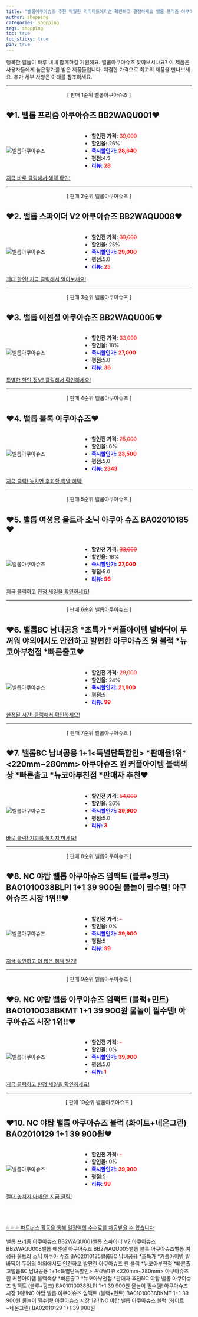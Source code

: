 ```yaml
---
title: "벨롭아쿠아슈즈 추천 탁월한 리미티드에디션 확인하고 결정하세요 밸롭 프리즘 아쿠아슈즈 BB2WAQU001"
author: shopping
categories: shopping
tags: shopping
toc: true
toc_sticky: true
pin: true
---
```

행복한 일들이 하루 내내 함께하길 기원해요. 벨롭아쿠아슈즈 찾아보시나요? 이 제품은 사용자들에게 높은평가를 받은 제품들입니다. 저렴한 가격으로 최고의 제품을 만나보세요. 추가 세부 사항은 아래를 참조하세요.

---
<p class="toplist" style="margin: 0 auto; display: block; width: fit-content;">[ 판매 1순위 벨롭아쿠아슈즈 ]</p>

<h2><strong>❤️1. 밸롭 프리즘 아쿠아슈즈 BB2WAQU001❤️</strong></h2>

<div style="display: flex; align-items: center;">
    <div style="flex: 0.4;">
        <img src="https://thumbnail10.coupangcdn.com/thumbnails/remote/230x230ex/image/retail/images/2024/05/20/11/0/32df8572-8a6c-4457-abca-628fc360985b.jpg" alt="벨롭아쿠아슈즈" style="max-width: 100%;">
    </div>
    <div style="flex: 0.6; margin-left: 10px;">
        <ul>
            <li><strong>할인전 가격:</strong> <del style="color: red;">39,000</del></li>
            <li><strong>할인율:</strong> 26%</li>
            <li><span style='color:blue'><strong>즉시할인가:</strong></span> <span style='color:red'><strong>28,640</strong></span></li>
            <li><strong>평점:</strong>4.5</li>
            <li><span style='color:blue'><strong>리뷰:</strong></span> <span style='color:red'><strong>28</strong></span></li>
        </ul>
    </div>
</div>
<div class="center">
    <a href="https://selin100587001.github.io?lptag=AF9450613&subid=githubio&pageKey=8112725408&traceid=V0-153&itemId=22990475732&vendorItemId=90024415267" class="myButton">
        지금 바로 클릭해서 혜택 확인!
    </a>
</div>


---
<p class="toplist" style="margin: 0 auto; display: block; width: fit-content;">[ 판매 2순위 벨롭아쿠아슈즈 ]</p>

<h2><strong>❤️2. 밸롭 스파이더 V2 아쿠아슈즈 BB2WAQU008❤️</strong></h2>

<div style="display: flex; align-items: center;">
    <div style="flex: 0.4;">
        <img src="https://thumbnail6.coupangcdn.com/thumbnails/remote/230x230ex/image/retail/images/2024/05/20/11/8/c490fc03-9d21-4366-af1a-0e668c21ad06.jpg" alt="벨롭아쿠아슈즈" style="max-width: 100%;">
    </div>
    <div style="flex: 0.6; margin-left: 10px;">
        <ul>
            <li><strong>할인전 가격:</strong> <del style="color: red;">39,000</del></li>
            <li><strong>할인율:</strong> 25%</li>
            <li><span style='color:blue'><strong>즉시할인가:</strong></span> <span style='color:red'><strong>29,000</strong></span></li>
            <li><strong>평점:</strong>5.0</li>
            <li><span style='color:blue'><strong>리뷰:</strong></span> <span style='color:red'><strong>25</strong></span></li>
        </ul>
    </div>
</div>
<div class="center">
    <a href="https://selin100587001.github.io?lptag=AF9450613&subid=githubio&pageKey=8112725427&traceid=V0-153&itemId=22990475897&vendorItemId=90024415382" class="myButton">
        최대 할인! 지금 클릭해서 알아보세요!
    </a>
</div>


---
<p class="toplist" style="margin: 0 auto; display: block; width: fit-content;">[ 판매 3순위 벨롭아쿠아슈즈 ]</p>

<h2><strong>❤️3. 밸롭 에센셜 아쿠아슈즈 BB2WAQU005❤️</strong></h2>

<div style="display: flex; align-items: center;">
    <div style="flex: 0.4;">
        <img src="https://thumbnail6.coupangcdn.com/thumbnails/remote/230x230ex/image/retail/images/2024/05/20/11/8/9fe9c9dd-3828-4666-b05a-f869ddeb6091.jpg" alt="벨롭아쿠아슈즈" style="max-width: 100%;">
    </div>
    <div style="flex: 0.6; margin-left: 10px;">
        <ul>
            <li><strong>할인전 가격:</strong> <del style="color: red;">33,000</del></li>
            <li><strong>할인율:</strong> 18%</li>
            <li><span style='color:blue'><strong>즉시할인가:</strong></span> <span style='color:red'><strong>27,000</strong></span></li>
            <li><strong>평점:</strong>5.0</li>
            <li><span style='color:blue'><strong>리뷰:</strong></span> <span style='color:red'><strong>36</strong></span></li>
        </ul>
    </div>
</div>
<div class="center">
    <a href="https://selin100587001.github.io?lptag=AF9450613&subid=githubio&pageKey=8112725487&traceid=V0-153&itemId=22990476175&vendorItemId=90024415736" class="myButton">
        특별한 할인 정보! 클릭해서 확인하세요!
    </a>
</div>


---
<p class="toplist" style="margin: 0 auto; display: block; width: fit-content;">[ 판매 4순위 벨롭아쿠아슈즈 ]</p>

<h2><strong>❤️4. 밸롭 블록 아쿠아슈즈❤️</strong></h2>

<div style="display: flex; align-items: center;">
    <div style="flex: 0.4;">
        <img src="https://thumbnail6.coupangcdn.com/thumbnails/remote/230x230ex/image/retail/images/2020/07/07/16/9/a4174a84-9c5a-4537-ab75-6d211e6551b6.jpg" alt="벨롭아쿠아슈즈" style="max-width: 100%;">
    </div>
    <div style="flex: 0.6; margin-left: 10px;">
        <ul>
            <li><strong>할인전 가격:</strong> <del style="color: red;">25,000</del></li>
            <li><strong>할인율:</strong> 6%</li>
            <li><span style='color:blue'><strong>즉시할인가:</strong></span> <span style='color:red'><strong>23,500</strong></span></li>
            <li><strong>평점:</strong>5.0</li>
            <li><span style='color:blue'><strong>리뷰:</strong></span> <span style='color:red'><strong>2343</strong></span></li>
        </ul>
    </div>
</div>
<div class="center">
    <a href="https://selin100587001.github.io?lptag=AF9450613&subid=githubio&pageKey=1800716221&traceid=V0-153&itemId=3063865825&vendorItemId=71051816842" class="myButton">
        지금 클릭! 놓치면 후회할 특별 혜택!
    </a>
</div>


---
<p class="toplist" style="margin: 0 auto; display: block; width: fit-content;">[ 판매 5순위 벨롭아쿠아슈즈 ]</p>

<h2><strong>❤️5. 밸롭 여성용 울트라 소닉 아쿠아 슈즈 BA02010185❤️</strong></h2>

<div style="display: flex; align-items: center;">
    <div style="flex: 0.4;">
        <img src="https://thumbnail9.coupangcdn.com/thumbnails/remote/230x230ex/image/vendor_inventory/d007/82c2e4bf59575d160bb2cc7e21708a585617480915c17bf00362ae780082.jpg" alt="벨롭아쿠아슈즈" style="max-width: 100%;">
    </div>
    <div style="flex: 0.6; margin-left: 10px;">
        <ul>
            <li><strong>할인전 가격:</strong> <del style="color: red;">33,000</del></li>
            <li><strong>할인율:</strong> 18%</li>
            <li><span style='color:blue'><strong>즉시할인가:</strong></span> <span style='color:red'><strong>27,000</strong></span></li>
            <li><strong>평점:</strong>5.0</li>
            <li><span style='color:blue'><strong>리뷰:</strong></span> <span style='color:red'><strong>96</strong></span></li>
        </ul>
    </div>
</div>
<div class="center">
    <a href="https://selin100587001.github.io?lptag=AF9450613&subid=githubio&pageKey=7411187852&traceid=V0-153&itemId=19202929236&vendorItemId=86602769266" class="myButton">
        지금 클릭하고 한정 세일을 확인하세요!
    </a>
</div>


---
<p class="toplist" style="margin: 0 auto; display: block; width: fit-content;">[ 판매 6순위 벨롭아쿠아슈즈 ]</p>

<h2><strong>❤️6. 밸롭BC 남녀공용 *초특가 *커플아이템 발바닥이 두꺼워 야외에서도 안전하고 발편한 아쿠아슈즈 원 블랙 *뉴코아부천점 *빠른출고❤️</strong></h2>

<div style="display: flex; align-items: center;">
    <div style="flex: 0.4;">
        <img src="https://thumbnail9.coupangcdn.com/thumbnails/remote/230x230ex/image/vendor_inventory/06d4/4744894877884e363d21c2ec2d900ba666eaac7ca4415c352a58a90d6f3d.jpg" alt="벨롭아쿠아슈즈" style="max-width: 100%;">
    </div>
    <div style="flex: 0.6; margin-left: 10px;">
        <ul>
            <li><strong>할인전 가격:</strong> <del style="color: red;">29,000</del></li>
            <li><strong>할인율:</strong> 24%</li>
            <li><span style='color:blue'><strong>즉시할인가:</strong></span> <span style='color:red'><strong>21,900</strong></span></li>
            <li><strong>평점:</strong>5</li>
            <li><span style='color:blue'><strong>리뷰:</strong></span> <span style='color:red'><strong>99</strong></span></li>
        </ul>
    </div>
</div>
<div class="center">
    <a href="https://selin100587001.github.io?lptag=AF9450613&subid=githubio&pageKey=8172010954&traceid=V0-153&itemId=23343365534&vendorItemId=90374797466" class="myButton">
        한정된 시간! 클릭해서 확인하세요!
    </a>
</div>


---
<p class="toplist" style="margin: 0 auto; display: block; width: fit-content;">[ 판매 7순위 벨롭아쿠아슈즈 ]</p>

<h2><strong>❤️7. 밸롭BC 남녀공용 1+1<특별단독할인> *판매율1위* <220mm~280mm> 아쿠아슈즈 원 커플아이템 블랙색상 *빠른출고 *뉴코아부천점 *판매자 추천❤️</strong></h2>

<div style="display: flex; align-items: center;">
    <div style="flex: 0.4;">
        <img src="https://thumbnail9.coupangcdn.com/thumbnails/remote/230x230ex/image/vendor_inventory/86cd/6d1a18cc648dba89a0eb7041490a51aca7ba33ab1ea625f14f7aaf0430f6.jpg" alt="벨롭아쿠아슈즈" style="max-width: 100%;">
    </div>
    <div style="flex: 0.6; margin-left: 10px;">
        <ul>
            <li><strong>할인전 가격:</strong> <del style="color: red;">54,000</del></li>
            <li><strong>할인율:</strong> 26%</li>
            <li><span style='color:blue'><strong>즉시할인가:</strong></span> <span style='color:red'><strong>39,900</strong></span></li>
            <li><strong>평점:</strong>5.0</li>
            <li><span style='color:blue'><strong>리뷰:</strong></span> <span style='color:red'><strong>3</strong></span></li>
        </ul>
    </div>
</div>
<div class="center">
    <a href="https://selin100587001.github.io?lptag=AF9450613&subid=githubio&pageKey=8129530995&traceid=V0-153&itemId=23084590769&vendorItemId=90118066493" class="myButton">
        바로 클릭! 기회를 놓치지 마세요!
    </a>
</div>


---
<p class="toplist" style="margin: 0 auto; display: block; width: fit-content;">[ 판매 8순위 벨롭아쿠아슈즈 ]</p>

<h2><strong>❤️8. NC 야탑 밸롭 아쿠아슈즈 임팩트 (블루+핑크) BA01010038BLPI 1+1 39 900원 물놀이 필수템! 아쿠아슈즈 시장 1위!!❤️</strong></h2>

<div style="display: flex; align-items: center;">
    <div style="flex: 0.4;">
        <img src="https://thumbnail6.coupangcdn.com/thumbnails/remote/230x230ex/image/vendor_inventory/b1af/71b37e470b0194362b25cd060f53b7c5f28c6a71d49b9cb47780c353aae3.jpg" alt="벨롭아쿠아슈즈" style="max-width: 100%;">
    </div>
    <div style="flex: 0.6; margin-left: 10px;">
        <ul>
            <li><strong>할인전 가격:</strong> <del style="color: red;">-</del></li>
            <li><strong>할인율:</strong> 0%</li>
            <li><span style='color:blue'><strong>즉시할인가:</strong></span> <span style='color:red'><strong>39,900</strong></span></li>
            <li><strong>평점:</strong>5</li>
            <li><span style='color:blue'><strong>리뷰:</strong></span> <span style='color:red'><strong>99</strong></span></li>
        </ul>
    </div>
</div>
<div class="center">
    <a href="https://selin100587001.github.io?lptag=AF9450613&subid=githubio&pageKey=8202722936&traceid=V0-153&itemId=23518764423&vendorItemId=90545129067" class="myButton">
        지금 확인하고 더 많은 혜택 받기!
    </a>
</div>


---
<p class="toplist" style="margin: 0 auto; display: block; width: fit-content;">[ 판매 9순위 벨롭아쿠아슈즈 ]</p>

<h2><strong>❤️9. NC 야탑 밸롭 아쿠아슈즈 임팩트 (블랙+민트) BA01010038BKMT 1+1 39 900원 물놀이 필수템! 아쿠아슈즈 시장 1위!!❤️</strong></h2>

<div style="display: flex; align-items: center;">
    <div style="flex: 0.4;">
        <img src="https://thumbnail9.coupangcdn.com/thumbnails/remote/230x230ex/image/vendor_inventory/c78f/49bc3d1ea79088d17275f915e5efe179123c8226054cdc22a8a3880e0c0e.jpg" alt="벨롭아쿠아슈즈" style="max-width: 100%;">
    </div>
    <div style="flex: 0.6; margin-left: 10px;">
        <ul>
            <li><strong>할인전 가격:</strong> <del style="color: red;">-</del></li>
            <li><strong>할인율:</strong> 0%</li>
            <li><span style='color:blue'><strong>즉시할인가:</strong></span> <span style='color:red'><strong>39,900</strong></span></li>
            <li><strong>평점:</strong>5.0</li>
            <li><span style='color:blue'><strong>리뷰:</strong></span> <span style='color:red'><strong>1</strong></span></li>
        </ul>
    </div>
</div>
<div class="center">
    <a href="https://selin100587001.github.io?lptag=AF9450613&subid=githubio&pageKey=8202683325&traceid=V0-153&itemId=23518602716&vendorItemId=90544970965" class="myButton">
        지금 클릭하고 한정 세일을 확인하세요!
    </a>
</div>


---
<p class="toplist" style="margin: 0 auto; display: block; width: fit-content;">[ 판매 10순위 벨롭아쿠아슈즈 ]</p>

<h2><strong>❤️10. NC 야탑 밸롭 아쿠아슈즈 블럭 (화이트+네온그린) BA02010129 1+1 39 900원❤️</strong></h2>

<div style="display: flex; align-items: center;">
    <div style="flex: 0.4;">
        <img src="https://thumbnail7.coupangcdn.com/thumbnails/remote/230x230ex/image/vendor_inventory/724c/70f56e13046cd1e621eb07e2f5a5ef0604ad55de942bbecd7d2fc99a7482.jpg" alt="벨롭아쿠아슈즈" style="max-width: 100%;">
    </div>
    <div style="flex: 0.6; margin-left: 10px;">
        <ul>
            <li><strong>할인전 가격:</strong> <del style="color: red;">-</del></li>
            <li><strong>할인율:</strong> 0%</li>
            <li><span style='color:blue'><strong>즉시할인가:</strong></span> <span style='color:red'><strong>39,900</strong></span></li>
            <li><strong>평점:</strong>5</li>
            <li><span style='color:blue'><strong>리뷰:</strong></span> <span style='color:red'><strong>99</strong></span></li>
        </ul>
    </div>
</div>
<div class="center">
    <a href="https://selin100587001.github.io?lptag=AF9450613&subid=githubio&pageKey=8202293788&traceid=V0-153&itemId=23517035883&vendorItemId=90543419363" class="myButton">
        절대 놓치지 마세요! 지금 클릭!
    </a>
</div>

<br><br><br>[💦 💦 💦 파트너스 활동을 통해 일정액의 수수료를 제공받을 수 있습니다](https://link.coupang.com/a/bcpT2c)<br><br>밸롭 프리즘 아쿠아슈즈 BB2WAQU001밸롭 스파이더 V2 아쿠아슈즈 BB2WAQU008밸롭 에센셜 아쿠아슈즈 BB2WAQU005밸롭 블록 아쿠아슈즈밸롭 여성용 울트라 소닉 아쿠아 슈즈 BA02010185밸롭BC 남녀공용 *초특가 *커플아이템 발바닥이 두꺼워 야외에서도 안전하고 발편한 아쿠아슈즈 원 블랙 *뉴코아부천점 *빠른출고밸롭BC 남녀공용 1+1<특별단독할인> *판매율1위* <220mm~280mm> 아쿠아슈즈 원 커플아이템 블랙색상 *빠른출고 *뉴코아부천점 *판매자 추천NC 야탑 밸롭 아쿠아슈즈 임팩트 (블루+핑크) BA01010038BLPI 1+1 39 900원 물놀이 필수템! 아쿠아슈즈 시장 1위!!NC 야탑 밸롭 아쿠아슈즈 임팩트 (블랙+민트) BA01010038BKMT 1+1 39 900원 물놀이 필수템! 아쿠아슈즈 시장 1위!!NC 야탑 밸롭 아쿠아슈즈 블럭 (화이트+네온그린) BA02010129 1+1 39 900원